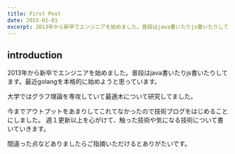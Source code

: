 ```yaml
---
title: First Post
date: 2015-01-01
excerpt: 2013年から新卒でエンジニアを始めました。普段はjava書いたりjs書いたりしてます。最近golangを本格的に始めようと思っています。
---
```


## introduction

2013年から新卒でエンジニアを始めました。普段はjava書いたりjs書いたりしてます。最近golangを本格的に始めようと思っています。

大学ではグラフ理論を専攻していて最適木について研究してました。

今までアウトプットをあまりしてこれてなかったので技術ブログをはじめることにしました。
週１更新以上を心がけて、触った技術や気になる技術について書いていきます。

間違った点などありましたらご指摘いただけるとありがたいです。
